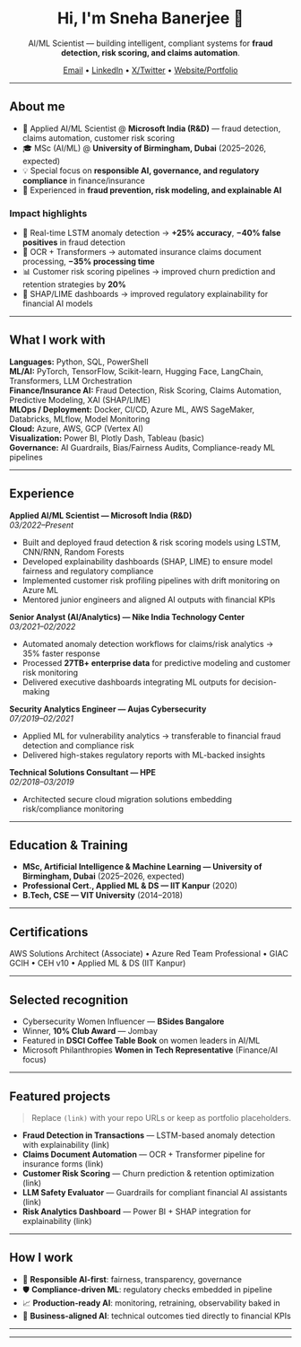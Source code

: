 <!-- Profile README -->

<h1 align="center">Hi, I'm Sneha Banerjee 👋</h1>
<p align="center">
AI/ML Scientist — building intelligent, compliant systems for <b>fraud detection, risk scoring, and claims automation</b>.
</p>

<p align="center">
  <a href="mailto:you@email.com">Email</a> •
  <a href="https://www.linkedin.com/in/your-handle">LinkedIn</a> •
  <a href="https://twitter.com/your-handle">X/Twitter</a> •
  <a href="https://your-website.com">Website/Portfolio</a>
</p>

---

## About me

- 🤖 Applied AI/ML Scientist @ **Microsoft India (R&D)** — fraud detection, claims automation, customer risk scoring  
- 🎓 MSc (AI/ML) @ **University of Birmingham, Dubai** (2025–2026, expected)  
- 💡 Special focus on **responsible AI, governance, and regulatory compliance** in finance/insurance  
- 🔎 Experienced in **fraud prevention, risk modeling, and explainable AI**  

### Impact highlights
- 🚀 Real-time LSTM anomaly detection → **+25% accuracy**, **−40% false positives** in fraud detection  
- 🧾 OCR + Transformers → automated insurance claims document processing, **−35% processing time**  
- 📊 Customer risk scoring pipelines → improved churn prediction and retention strategies by **20%**  
- 🔐 SHAP/LIME dashboards → improved regulatory explainability for financial AI models  

---

## What I work with

**Languages:** Python, SQL, PowerShell  
**ML/AI:** PyTorch, TensorFlow, Scikit-learn, Hugging Face, LangChain, Transformers, LLM Orchestration  
**Finance/Insurance AI:** Fraud Detection, Risk Scoring, Claims Automation, Predictive Modeling, XAI (SHAP/LIME)  
**MLOps / Deployment:** Docker, CI/CD, Azure ML, AWS SageMaker, Databricks, MLflow, Model Monitoring  
**Cloud:** Azure, AWS, GCP (Vertex AI)  
**Visualization:** Power BI, Plotly Dash, Tableau (basic)  
**Governance:** AI Guardrails, Bias/Fairness Audits, Compliance-ready ML pipelines  

---

## Experience

**Applied AI/ML Scientist — Microsoft India (R&D)**  
*03/2022–Present*  
- Built and deployed fraud detection & risk scoring models using LSTM, CNN/RNN, Random Forests  
- Developed explainability dashboards (SHAP, LIME) to ensure model fairness and regulatory compliance  
- Implemented customer risk profiling pipelines with drift monitoring on Azure ML  
- Mentored junior engineers and aligned AI outputs with financial KPIs  

**Senior Analyst (AI/Analytics) — Nike India Technology Center**  
*03/2021–02/2022*  
- Automated anomaly detection workflows for claims/risk analytics → 35% faster response  
- Processed **27TB+ enterprise data** for predictive modeling and customer risk monitoring  
- Delivered executive dashboards integrating ML outputs for decision-making  

**Security Analytics Engineer — Aujas Cybersecurity**  
*07/2019–02/2021*  
- Applied ML for vulnerability analytics → transferable to financial fraud detection and compliance risk  
- Delivered high-stakes regulatory reports with ML-backed insights  

**Technical Solutions Consultant — HPE**  
*02/2018–03/2019*  
- Architected secure cloud migration solutions embedding risk/compliance monitoring  

---

## Education & Training

- **MSc, Artificial Intelligence & Machine Learning — University of Birmingham, Dubai** (2025–2026, expected)  
- **Professional Cert., Applied ML & DS — IIT Kanpur** (2020)  
- **B.Tech, CSE — VIT University** (2014–2018)  

---

## Certifications

AWS Solutions Architect (Associate) • Azure Red Team Professional • GIAC GCIH • CEH v10 • Applied ML & DS (IIT Kanpur)  

---

## Selected recognition

- Cybersecurity Women Influencer — **BSides Bangalore**  
- Winner, **10% Club Award** — Jombay  
- Featured in **DSCI Coffee Table Book** on women leaders in AI/ML  
- Microsoft Philanthropies **Women in Tech Representative** (Finance/AI focus)  

---

## Featured projects

> Replace `(link)` with your repo URLs or keep as portfolio placeholders.

- **Fraud Detection in Transactions** — LSTM-based anomaly detection with explainability (link)  
- **Claims Document Automation** — OCR + Transformer pipeline for insurance forms (link)  
- **Customer Risk Scoring** — Churn prediction & retention optimization (link)  
- **LLM Safety Evaluator** — Guardrails for compliant financial AI assistants (link)  
- **Risk Analytics Dashboard** — Power BI + SHAP integration for explainability (link)  

---

## How I work

- 🧭 **Responsible AI-first**: fairness, transparency, governance  
- 🛡️ **Compliance-driven ML**: regulatory checks embedded in pipeline  
- 📈 **Production-ready AI**: monitoring, retraining, observability baked in  
- 🤝 **Business-aligned AI**: technical outcomes tied directly to financial KPIs  

---


---

<!-- Optional: GitHub stats (uncomment and set your username) -->
<!--
<p align="center">
  <img src="https://github-readme-stats.vercel.app/api?username=<your-username>&show_icons=true" alt="GitHub stats" />
</p>
<p align="center">
  <img src="https://github-readme-streak-stats.herokuapp.com/?user=<your-username>" alt="GitHub streak" />
</p>
<p align="center">
  <img src="https://github-readme-stats.vercel.app/api/top-langs/?username=<your-username>&layout=compact" alt="Top Languages" />
</p>
-->
